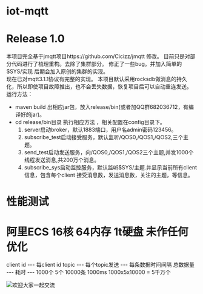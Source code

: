 # iot-mqtt
# Release 1.0
本项目完全基于jmqtt项目https://github.com/Cicizz/jmqtt 修改。 
目前只是对部分代码进行了梳理重构。去除了集群部分。 
修正了一些bug。并加入简单的$SYS/实现 
后期会加入原创的集群的实现。  
现在已对mqtt3.1.1协议有完整的实现。
本项目默认采用rocksdb做消息的持久化，所以即使项目故障推出，也不会丢失数据，恢复项目后可以自动重连发送。
运行方法： 
- maven build 出相应jar包，放入release/bin(或者加QQ群682036712，有编译好的jar)。
- cd release/bin目录 执行相应方法 ，相关配置在config目录下。
  1. server启动broker，默认1883端口，用户名admin密码123456。
  2. subscribe_test启动接受服务，默认监听/QOS0,/QOS1,/QOS2,三个主题。
  3. send_test启动发送服务，向/QOS0,/QOS1,/QOS2三个主题,并发1000个线程发送消息,共200万个消息。
  4. subscribe_sys启动监控服务，默认监听$SYS/主题.并显示当前所有client信息，包含每个client 接受消息数，发送消息数，关注的主题，等信息。
# 性能测试 
# 阿里ECS 16核 64内存 1t硬盘 未作任何优化


client id ---   每client id topic --- 每个topic发送 ---  每条数据时间间隔   总数据量 ---               耗时 ---
  1000个             5个                 10000条           1000ms         1000x5x10000 = 5千万个

  
  
  
![欢迎大家一起交流](https://github.com/ShiCloud/iot-mqtt/blob/master/iot-mqtt%E7%BE%A4%E8%81%8A%E4%BA%8C%E7%BB%B4%E7%A0%81.png)
